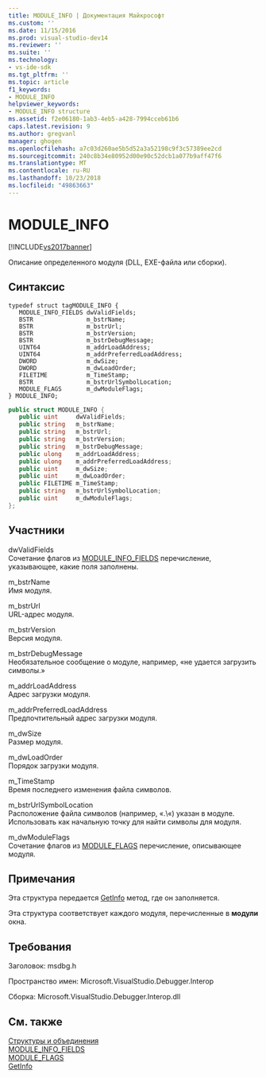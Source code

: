 ```yaml
---
title: MODULE_INFO | Документация Майкрософт
ms.custom: ''
ms.date: 11/15/2016
ms.prod: visual-studio-dev14
ms.reviewer: ''
ms.suite: ''
ms.technology:
- vs-ide-sdk
ms.tgt_pltfrm: ''
ms.topic: article
f1_keywords:
- MODULE_INFO
helpviewer_keywords:
- MODULE_INFO structure
ms.assetid: f2e06180-1ab3-4eb5-a428-7994cceb61b6
caps.latest.revision: 9
ms.author: gregvanl
manager: ghogen
ms.openlocfilehash: a7c03d260ae5b5d52a3a52198c9f3c57389ee2cd
ms.sourcegitcommit: 240c8b34e80952d00e90c52dcb1a077b9aff47f6
ms.translationtype: MT
ms.contentlocale: ru-RU
ms.lasthandoff: 10/23/2018
ms.locfileid: "49863663"
---
```

# <a name="moduleinfo"></a>MODULE_INFO
[!INCLUDE[vs2017banner](../../../includes/vs2017banner.md)]

Описание определенного модуля (DLL, EXE-файла или сборки).  
  
## <a name="syntax"></a>Синтаксис  
  
```cpp#  
typedef struct tagMODULE_INFO {   
   MODULE_INFO_FIELDS dwValidFields;  
   BSTR               m_bstrName;  
   BSTR               m_bstrUrl;  
   BSTR               m_bstrVersion;  
   BSTR               m_bstrDebugMessage;  
   UINT64             m_addrLoadAddress;  
   UINT64             m_addrPreferredLoadAddress;  
   DWORD              m_dwSize;  
   DWORD              m_dwLoadOrder;  
   FILETIME           m_TimeStamp;  
   BSTR               m_bstrUrlSymbolLocation;  
   MODULE_FLAGS       m_dwModuleFlags;  
} MODULE_INFO;  
```  
  
```csharp  
public struct MODULE_INFO {   
   public uint     dwValidFields;  
   public string   m_bstrName;  
   public string   m_bstrUrl;  
   public string   m_bstrVersion;  
   public string   m_bstrDebugMessage;  
   public ulong    m_addrLoadAddress;  
   public ulong    m_addrPreferredLoadAddress;  
   public uint     m_dwSize;  
   public uint     m_dwLoadOrder;  
   public FILETIME m_TimeStamp;  
   public string   m_bstrUrlSymbolLocation;  
   public uint     m_dwModuleFlags;  
};  
```  
  
## <a name="members"></a>Участники  
 dwValidFields  
 Сочетание флагов из [MODULE_INFO_FIELDS](../../../extensibility/debugger/reference/module-info-fields.md) перечисление, указывающее, какие поля заполнены.  
  
 m_bstrName  
 Имя модуля.  
  
 m_bstrUrl  
 URL-адрес модуля.  
  
 m_bstrVersion  
 Версия модуля.  
  
 m_bstrDebugMessage  
 Необязательное сообщение о модуле, например, «не удается загрузить символы.»  
  
 m_addrLoadAddress  
 Адрес загрузки модуля.  
  
 m_addrPreferredLoadAddress  
 Предпочтительный адрес загрузки модуля.  
  
 m_dwSize  
 Размер модуля.  
  
 m_dwLoadOrder  
 Порядок загрузки модуля.  
  
 m_TimeStamp  
 Время последнего изменения файла символов.  
  
 m_bstrUrlSymbolLocation  
 Расположение файла символов (например, «.\\«) указан в модуле. Использовать как начальную точку для найти символы для модуля.  
  
 m_dwModuleFlags  
 Сочетание флагов из [MODULE_FLAGS](../../../extensibility/debugger/reference/module-flags.md) перечисление, описывающее модуля.  
  
## <a name="remarks"></a>Примечания  
 Эта структура передается [GetInfo](../../../extensibility/debugger/reference/idebugmodule2-getinfo.md) метод, где он заполняется.  
  
 Эта структура соответствует каждого модуля, перечисленные в **модули** окна.  
  
## <a name="requirements"></a>Требования  
 Заголовок: msdbg.h  
  
 Пространство имен: Microsoft.VisualStudio.Debugger.Interop  
  
 Сборка: Microsoft.VisualStudio.Debugger.Interop.dll  
  
## <a name="see-also"></a>См. также  
 [Структуры и объединения](../../../extensibility/debugger/reference/structures-and-unions.md)   
 [MODULE_INFO_FIELDS](../../../extensibility/debugger/reference/module-info-fields.md)   
 [MODULE_FLAGS](../../../extensibility/debugger/reference/module-flags.md)   
 [GetInfo](../../../extensibility/debugger/reference/idebugmodule2-getinfo.md)

